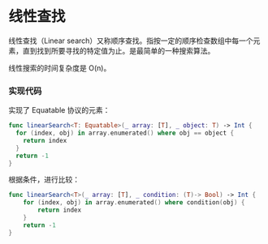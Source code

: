 # 线性查找

线性查找（Linear search）又称顺序查找。指按一定的顺序检查数组中每一个元素，直到找到所要寻找的特定值为止。是最简单的一种搜索算法。

线性搜索的时间复杂度是 O(n)。

### 实现代码

实现了 Equatable 协议的元素：

```swift
func linearSearch<T: Equatable>(_ array: [T], _ object: T) -> Int {
  for (index, obj) in array.enumerated() where obj == object {
    return index
  }
  return -1
}
```

根据条件，进行比较：

```swift
func linearSearch<T>(_ array: [T], _ condition: (T)-> Bool) -> Int {
    for (index, obj) in array.enumerated() where condition(obj) {
        return index
    }
    return -1
}
```
